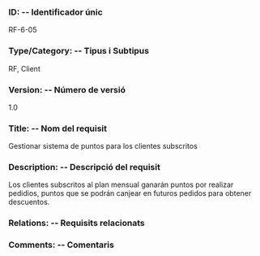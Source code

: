 ### ID: -- Identificador únic
RF-6-05

### Type/Category: -- Tipus i Subtipus
RF, Client

### Version: -- Número de versió
1.0

### Title: -- Nom del requisit
Gestionar sistema de puntos para los clientes subscritos

### Description: -- Descripció del requisit
Los clientes subscritos al plan mensual ganarán puntos por realizar pedidios, puntos que se podrán canjear en futuros pedidos para obtener descuentos.

### Relations: -- Requisits relacionats


### Comments: -- Comentaris

